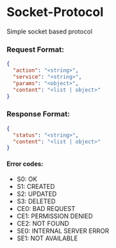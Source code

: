 # Socket-Protocol

Simple socket based protocol

### Request Format:

```json
{
  "action": "<string>",
  "service": "<string>",
  "params": "<object>",
  "content": "<list | object>"
}
```

### Response Format:

```json
{
  "status": "<string>",
  "content": "<list | object>"
}
```

#### Error codes:

- S0: OK
- S1: CREATED
- S2: UPDATED
- S3: DELETED
- CE0: BAD REQUEST
- CE1: PERMISSION DENIED
- CE2: NOT FOUND
- SE0: INTERNAL SERVER ERROR
- SE1: NOT AVAILABLE
